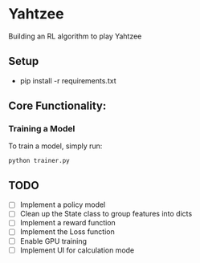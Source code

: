# Yahtzee
Building an RL algorithm to play Yahtzee

## Setup
 - pip install -r requirements.txt

## Core Functionality:
### Training a Model
To train a model, simply run:
```
python trainer.py
```

## TODO
- [ ] Implement a policy model
- [ ] Clean up the State class to group features into dicts
- [ ] Implement a reward function
- [ ] Implement the Loss function
- [ ] Enable GPU training
- [ ] Implement UI for calculation mode